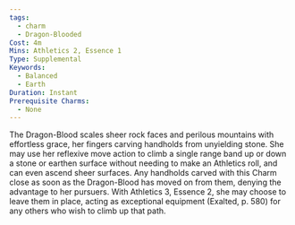 ```yaml
---
tags:
  - charm
  - Dragon-Blooded
Cost: 4m
Mins: Athletics 2, Essence 1
Type: Supplemental
Keywords:
  - Balanced
  - Earth
Duration: Instant
Prerequisite Charms:
  - None
---
```

The Dragon-Blood scales sheer rock faces and perilous mountains with effortless grace, her fingers carving handholds from unyielding stone. She may use her reflexive move action to climb a single range band up or down a stone or earthen surface without needing to make an Athletics roll, and can even ascend sheer surfaces. Any handholds carved with this Charm close as soon as the Dragon-Blood has moved on from them, denying the advantage to her pursuers. With Athletics 3, Essence 2, she may choose to leave them in place, acting as exceptional equipment (Exalted, p. 580) for any others who wish to climb up that path.